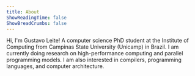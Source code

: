 ```yaml
---
title: About
ShowReadingTime: false
ShowBreadCrumbs: false
---
```


Hi, I'm Gustavo Leite! A computer science PhD student at the Institute of
Computing from Campinas State University (Unicamp) in Brazil. I am currently
doing research on high-performance computing and parallel programming models. I
am also interested in compilers, programming languages, and computer
architecture.
